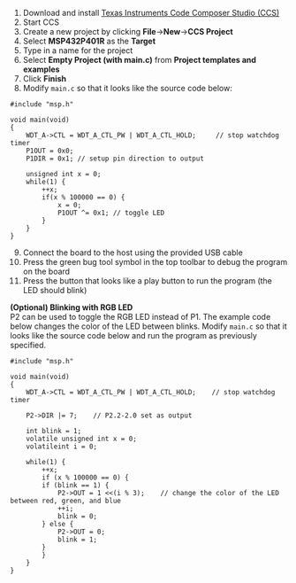 1. Download and install [Texas Instruments Code Composer Studio (CCS)](https://www.ti.com/tool/CCSTUDIO)
2. Start CCS
3. Create a new project by clicking **File**->**New**->**CCS Project**
4. Select **MSP432P401R** as the **Target**
5. Type in a name for the project
6. Select **Empty Project (with main.c)** from **Project templates and examples**
7. Click **Finish**
8. Modify `main.c` so that it looks like the source code below:
```
#include "msp.h"

void main(void)
{
	WDT_A->CTL = WDT_A_CTL_PW | WDT_A_CTL_HOLD;		// stop watchdog timer
	P1OUT = 0x0;
	P1DIR = 0x1; // setup pin direction to output
	
	unsigned int x = 0;
	while(1) {
	    ++x;
	    if(x % 100000 == 0) {
	        x = 0;
	        P1OUT ^= 0x1; // toggle LED
	    }
	}
}
```
9. Connect the board to the host using the provided USB cable
10. Press the green bug tool symbol in the top toolbar to debug the program on the board
11. Press the button that looks like a play button to run the program (the LED should blink)

**(Optional) Blinking with RGB LED**\
P2 can be used to toggle the RGB LED instead of P1. The example code below changes the color of the LED between blinks. Modify `main.c` so that it looks like the source code below and run the program as previously specified.
```
#include "msp.h"

void main(void)
{
	WDT_A->CTL = WDT_A_CTL_PW | WDT_A_CTL_HOLD;    // stop watchdog timer

	P2->DIR |= 7;    // P2.2-2.0 set as output
	
	int blink = 1;
	volatile unsigned int x = 0;
	volatileint i = 0;

	while(1) {
	    ++x;
	    if (x % 100000 == 0) {
		if (blink == 1) {
		    P2->OUT = 1 <<(i % 3);    // change the color of the LED between red, green, and blue
		    ++i;
		    blink = 0;
		} else {
		    P2->OUT = 0;
		    blink = 1;
		}
	    }
	}
}
```
